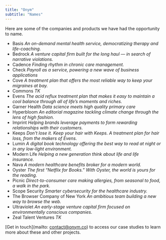 ```yaml
---
title: "Onym"
subtitle: "Names"
---
```


Here are some of the companies and products we have had the
opportunity to&nbsp;name. 

- Basis 
  *An on-demand mental health service, democratizing therapy and life-coaching.*
- Bedrock 
  *A venture capital firm built for the long haul — in search of narrative violations.*
- Cadence 
  *Finding rhythm in chronic care management.*
- Check 
  *Payroll as a service, powering a new wave of business applications*
- Cove 
  *A treatment plan that offers the most reliable way to keep your migraines at bay.*
- Commons 
  *TK*
- Evens 
  *The acid reflux treatment plan that makes it easy to maintain a cool balance through all of life’s moments and riches.*
- Garner Health 
  *Data science meets high quality primary care*
- Hyperbloom 
  *An editorial magazine tackling climate change through the lens of high fashion.*
- Imprint 
  *Helping brands leverage payments to form rewarding relationships with their customers.*
- Keeps 
  *Don’t lose it. Keep your hair with Keeps. A treatment plan for hair loss, from the makers of Evens.*
- Lumin 
  *A digital book technology offering the best way to read at night or in any low-light environment.*
- Modern Life 
  *Helping a new generation think about life and life insurance.*
- Nava 
  *A modern healthcare benefits broker for a modern world.*
- Oyster 
  *The first “Netflix for Books.” With Oyster, the world is yours for the reading.*
- Picnic 
  *Direct-to-consumer care making allergies, from seasonal to food, a walk in the park.*
- Scope Security 
  *Smarter cybersecurity for the healthcare industry.*
- The Browser Company of New York 
  *An ambitious team building a new way to browse the web.*
- Ultraviolet 
  *An early-stage venture capital firm focused on environmentally conscious companies.*
- Zeal Talent Ventures 
  *TK*

[Get in touch](mailto: contact@onym.co) to access our case studies to
learn more about these and other projects. 
